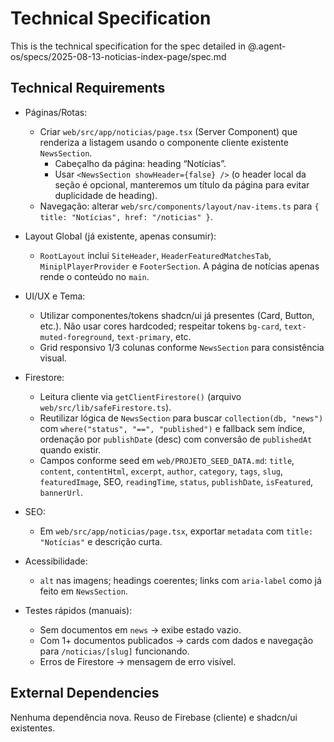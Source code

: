 # Technical Specification

This is the technical specification for the spec detailed in @.agent-os/specs/2025-08-13-noticias-index-page/spec.md

## Technical Requirements

- Páginas/Rotas:
  - Criar `web/src/app/noticias/page.tsx` (Server Component) que renderiza a listagem usando o componente cliente existente `NewsSection`.
    - Cabeçalho da página: heading “Notícias”.
    - Usar `<NewsSection showHeader={false} />` (o header local da seção é opcional, manteremos um título da página para evitar duplicidade de heading).
  - Navegação: alterar `web/src/components/layout/nav-items.ts` para `{ title: "Notícias", href: "/noticias" }`.

- Layout Global (já existente, apenas consumir):
  - `RootLayout` inclui `SiteHeader`, `HeaderFeaturedMatchesTab`, `MiniplPlayerProvider` e `FooterSection`. A página de notícias apenas rende o conteúdo no `main`.

- UI/UX e Tema:
  - Utilizar componentes/tokens shadcn/ui já presentes (Card, Button, etc.). Não usar cores hardcoded; respeitar tokens `bg-card`, `text-muted-foreground`, `text-primary`, etc.
  - Grid responsivo 1/3 colunas conforme `NewsSection` para consistência visual.

- Firestore:
  - Leitura cliente via `getClientFirestore()` (arquivo `web/src/lib/safeFirestore.ts`).
  - Reutilizar lógica de `NewsSection` para buscar `collection(db, "news")` com `where("status", "==", "published")` e fallback sem índice, ordenação por `publishDate` (desc) com conversão de `publishedAt` quando existir.
  - Campos conforme seed em `web/PROJETO_SEED_DATA.md`: `title`, `content`, `contentHtml`, `excerpt`, `author`, `category`, `tags`, `slug`, `featuredImage`, SEO, `readingTime`, `status`, `publishDate`, `isFeatured`, `bannerUrl`.

- SEO:
  - Em `web/src/app/noticias/page.tsx`, exportar `metadata` com `title: "Notícias"` e descrição curta.

- Acessibilidade:
  - `alt` nas imagens; headings coerentes; links com `aria-label` como já feito em `NewsSection`.

- Testes rápidos (manuais):
  - Sem documentos em `news` → exibe estado vazio.
  - Com 1+ documentos publicados → cards com dados e navegação para `/noticias/[slug]` funcionando.
  - Erros de Firestore → mensagem de erro visível.

## External Dependencies

Nenhuma dependência nova. Reuso de Firebase (cliente) e shadcn/ui existentes.


